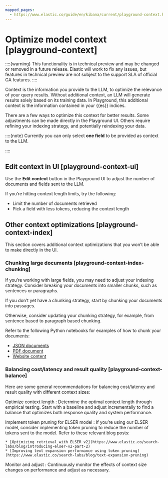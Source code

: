 ```yaml
---
mapped_pages:
  - https://www.elastic.co/guide/en/kibana/current/playground-context.html
---
```


# Optimize model context [playground-context]

::::{warning} 
This functionality is in technical preview and may be changed or removed in a future release. Elastic will work to fix any issues, but features in technical preview are not subject to the support SLA of official GA features.
::::


Context is the information you provide to the LLM, to optimize the relevance of your query results. Without additional context, an LLM will generate results solely based on its training data. In Playground, this additional context is the information contained in your {{es}} indices.

There are a few ways to optimize this context for better results. Some adjustments can be made directly in the Playground UI. Others require refining your indexing strategy, and potentially reindexing your data.

::::{note} 
Currently you can only select **one field** to be provided as context to the LLM.

::::



## Edit context in UI [playground-context-ui] 

Use the **Edit context** button in the Playground UI to adjust the number of documents and fields sent to the LLM.

If you’re hitting context length limits, try the following:

* Limit the number of documents retrieved
* Pick a field with less tokens, reducing the context length


## Other context optimizations [playground-context-index] 

This section covers additional context optimizations that you won’t be able to make directly in the UI.


### Chunking large documents [playground-context-index-chunking] 

If you’re working with large fields, you may need to adjust your indexing strategy. Consider breaking your documents into smaller chunks, such as sentences or paragraphs.

If you don’t yet have a chunking strategy, start by chunking your documents into passages.

Otherwise, consider updating your chunking strategy, for example, from sentence based to paragraph based chunking.

Refer to the following Python notebooks for examples of how to chunk your documents:

* [JSON documents](https://github.com/elastic/elasticsearch-labs/tree/main/notebooks/ingestion-and-chunking/json-chunking-ingest.ipynb)
* [PDF document](https://github.com/elastic/elasticsearch-labs/tree/main/notebooks/ingestion-and-chunking/pdf-chunking-ingest.ipynb)
* [Website content](https://github.com/elastic/elasticsearch-labs/tree/main/notebooks/ingestion-and-chunking/website-chunking-ingest.ipynb)


### Balancing cost/latency and result quality [playground-context-balance] 

Here are some general recommendations for balancing cost/latency and result quality with different context sizes:

Optimize context length
:   Determine the optimal context length through empirical testing. Start with a baseline and adjust incrementally to find a balance that optimizes both response quality and system performance.

Implement token pruning for ELSER model
:   If you’re using our ELSER model, consider implementing token pruning to reduce the number of tokens sent to the model. Refer to these relevant blog posts:

    * [Optimizing retrieval with ELSER v2](https://www.elastic.co/search-labs/blog/introducing-elser-v2-part-2)
    * [Improving text expansion performance using token pruning](https://www.elastic.co/search-labs/blog/text-expansion-pruning)


Monitor and adjust
:   Continuously monitor the effects of context size changes on performance and adjust as necessary.

